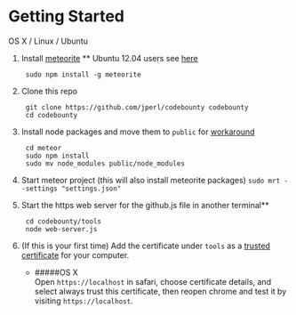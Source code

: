 # Getting Started


OS X / Linux / Ubuntu

1. Install [meteorite](http://oortcloud.github.com/meteorite/) ** Ubuntu 12.04 users see [here](https://github.com/oortcloud/meteorite/issues/67)

		sudo npm install -g meteorite

2. Clone this repo

		git clone https://github.com/jperl/codebounty codebounty
		cd codebounty

3. Install node packages and move them to `public` for [workaround](https://github.com/possibilities/meteor-node-modules#usage)  

		cd meteor
		sudo npm install
		sudo mv node_modules public/node_modules

4. Start meteor project (this will also install meteorite packages) `sudo mrt --settings "settings.json"`

5. Start the https web server for the github.js file in another terminal**  

		cd codebounty/tools
		node web-server.js

6. (If this is your first time) Add the certificate under `tools` as a [trusted certificate](http://productforums.google.com/forum/#!topic/chrome/1b7V3cs7BS4) for your computer.

	- #####OS X  
	Open `https://localhost` in safari, choose certificate details, and select always trust this certificate, then reopen chrome and test it by visiting `https://localhost`.